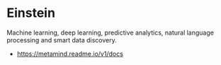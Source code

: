 # Einstein
Machine learning, deep learning, predictive analytics, natural language processing and smart data discovery.
* https://metamind.readme.io/v1/docs

###
